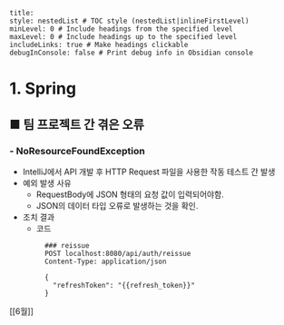 ```table-of-contents
title: 
style: nestedList # TOC style (nestedList|inlineFirstLevel)
minLevel: 0 # Include headings from the specified level
maxLevel: 0 # Include headings up to the specified level
includeLinks: true # Make headings clickable
debugInConsole: false # Print debug info in Obsidian console
```

# 1. Spring
## ■ 팀 프로젝트 간 겪은 오류

### - NoResourceFoundException

- IntelliJ에서 API 개발 후 HTTP Request 파일을 사용한 작동 테스트 간 발생
- 예외 발생 사유
	- RequestBody에 JSON 형태의 요청 값이 입력되어야함.
	- JSON의 데이터 타입 오류로 발생하는 것을 확인.
- 조치 결과
	- 코드
	  ``` plaintext
		### reissue  
		POST localhost:8080/api/auth/reissue  
		Content-Type: application/json  
  
		{  
		  "refreshToken": "{{refresh_token}}"  
		}
		```





[[6월]]

